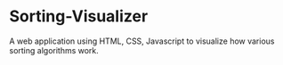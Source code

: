 # Sorting-Visualizer
A web application using HTML, CSS, Javascript to visualize how various sorting algorithms work. 
